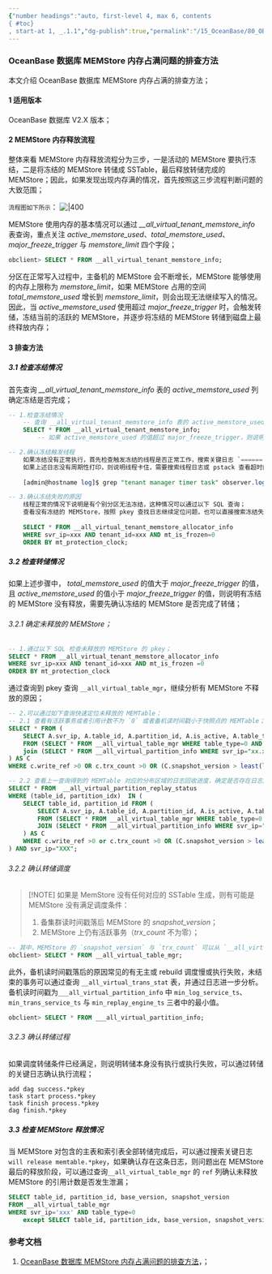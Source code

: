 ```yaml
---
{"number headings":"auto, first-level 4, max 6, contents
{ #toc}
, start-at 1, _.1.1","dg-publish":true,"permalink":"/15_OceanBase/80_OB 相关知识库/OceanBase 数据库知识/1.10 内存管理/OceanBase 数据库 MEMStore 内存占满问题的排查方法/","dgPassFrontmatter":true}
---
```



### OceanBase 数据库 MEMStore 内存占满问题的排查方法
本文介绍 OceanBase 数据库 MEMStore 内存占满的排查方法；

#### 1 适用版本
OceanBase 数据库 V2.X 版本；

#### 2 MEMStore 内存释放流程
整体来看 MEMStore 内存释放流程分为三步，一是活动的 MEMStore 要执行冻结，二是将冻结的 MEMStore 转储成 SSTable，最后释放转储完成的 MEMStore；因此，如果发现出现内存满的情况，首先按照这三步流程判断问题的大致范围；

`流程图如下所示`：
![|400](https://help-static-aliyun-doc.aliyuncs.com/assets/img/zh-CN/4428023261/p282158.png)

MEMStore 使用内存的基本情况可以通过 *\_\_all_virtual_tenant_memstore_info* 表查询，重点关注 *active_memstore_used*、*total_memstore_used*、*major_freeze_trigger* 与 *memstore_limit* 四个字段；

```SQL
obclient> SELECT * FROM __all_virtual_tenant_memstore_info;
```

分区在正常写入过程中，主备机的 MEMStore 会不断增长，MEMStore 能够使用的内存上限称为 *memstore_limit*，如果 MEMStore 占用的空间 *total_memstore_used* 增长到 *memstore_limit*，则会出现无法继续写入的情况。因此，当 *active_memstore_used* 使用超过 *major_freeze_trigger* 时，会触发转储，冻结当前的活跃的 MEMStore，并逐步将冻结的 MEMStore 转储到磁盘上最终释放内存；


#### 3 排查方法
##### 3.1 检查冻结情况
首先查询 *\_\_all_virtual_tenant_memstore_info* 表的 *active_memstore_used* 列确定冻结是否完成；

```sql
-- 1.检查冻结情况
	-- 查询 __all_virtual_tenant_memstore_info 表的 active_memstore_used 列确定冻结是否完成；
	SELECT * FROM __all_virtual_tenant_memstore_info;
		-- 如果 active_memstore_used 的值超过 major_freeze_trigger，则说明冻结没有正常执行，需要根据以下步骤进一步检查；

-- 2.确认冻结触发线程
	如果冻结没有正常执行，首先检查触发冻结的线程是否正常工作，搜索关键日志 `====== tenant manager timer task ======` 是否周期性打印；
	如果上述日志没有周期性打印，则说明线程卡住，需要搜索线程日志或 pstack 查看超时的原因；
	
	[admin@hostname log]$ grep "tenant manager timer task" observer.log

-- 3.确认冻结失败的原因
	线程正常的情况下说明是有个别分区无法冻结，这种情况可以通过以下 SQL 查询；
	查看没有冻结的 MEMStore，按照 pkey 查找日志继续定位问题，也可以直接搜索冻结失败的日志；
	
	SELECT * FROM __all_virtual_tenant_memstore_allocator_info 
	WHERE svr_ip=xxx AND tenant_id=xxx AND mt_is_frozen=0 
	ORDER BY mt_protection_clock;
```


##### 3.2 检查转储情况
如果上述步骤中， *total_memstore_used* 的值大于 *major_freeze_trigger* 的值，且 *active_memstore_used* 的值小于 *major_freeze_trigger* 的值，则说明有冻结的 MEMStore 没有释放，需要先确认冻结的 MEMStore 是否完成了转储；

###### 3.2.1 确定未释放的 MEMStore； 

```sql
-- 1.通过以下 SQL 检查未释放的 MEMStore 的 pkey；
SELECT * FROM __all_virtual_tenant_memstore_allocator_info 
WHERE svr_ip=xxx AND tenant_id=xxx AND mt_is_frozen =0
ORDER BY mt_protection_clock
```

通过查询到 pkey 查询 `__all_virtual_table_mgr`，继续分析有 MEMStore 不释放的原因；

```sql
-- 2.可以通过如下查询快速定位未释放的 MEMTable；
-- 2.1 查看有活跃事务或者引用计数不为 `0` 或者备机读时间戳小于快照点的 MEMTable；
SELECT * FROM (
	SELECT A.svr_ip, A.table_id, A.partition_id, A.is_active, A.table_type, A.ref, A.write_ref, A.trx_count,  A.base_version, A.multi_version_start, A.snapshot_version, B.min_log_service_ts, B.min_trans_service_ts, B.min_replay_engine_ts 
	FROM (SELECT * FROM __all_virtual_table_mgr WHERE table_type=0 AND is_active =0 ) AS A 
	join (SELECT * FROM __all_virtual_partition_info WHERE svr_ip="xx.xx.xxx.xxx") AS B ON a.table_id = b.table_id AND a.partition_id=b.partition_idx AND a.svr_ip =b.svr_ip
) AS C 
WHERE c.write_ref >0 OR c.trx_count >0 OR (C.snapshot_version > least(least(min_trans_service_ts, min_replay_engine_ts), min_log_service_ts));

-- 2.2 查看上一查询得到的 MEMTable 对应的分布区域的日志回收进度，确定是否存在日志回放不及时；
SELECT * FROM  __all_virtual_partition_replay_status 
WHERE (table_id, partition_idx)  IN (
	SELECT table_id, partition_id FROM (
		SELECT A.svr_ip, A.table_id, A.partition_id, A.is_active, A.table_type, A.ref, A.write_ref, A.trx_count,  A.base_version, A.multi_version_start, A.snapshot_version, B.min_log_service_ts, B.min_trans_service_ts, B.min_replay_engine_ts 
		FROM (SELECT * FROM __all_virtual_table_mgr WHERE table_type=0 AND is_active =0 ) AS A 
		JOIN (SELECT * FROM __all_virtual_partition_info WHERE svr_ip="xxx.xxx.xx.xx") AS B ON a.table_id = b.table_id AND a.partition_id=b.partition_idx AND a.svr_ip =b.svr_ip
	) AS C 
	WHERE c.write_ref >0 or c.trx_count >0 OR (C.snapshot_version > least(least(min_trans_service_ts, min_replay_engine_ts), min_log_service_ts))
) AND svr_ip="XXX";
```


###### 3.2.2 确认转储调度

> [!NOTE] 如果是 MemStore 没有任何对应的 SSTable 生成，则有可能是 MEMStore 没有满足调度条件：
> 1. 备集群读时间戳落后 MEMStore 的 *snapshot_version*；
> 2. MEMStore 上仍有活跃事务（*trx_count* 不为零）；    

```sql
-- 其中，MEMStore 的 `snapshot_version` 与 `trx_count` 可以从 `__all_virtual_table_mgr` 中获得；
obclient> SELECT * FROM __all_virtual_table_mgr;
```
        
此外，备机读时间戳落后的原因常见的有无主或 rebuild 调度慢或执行失败，未结束的事务可以通过查询 `__all_virtual_trans_stat` 表，并通过日志进一步分析。备机读时间戳为`___all_virtual_partition_info` 中 `min_log_service_ts`、`min_trans_service_ts` 与 `min_replay_engine_ts` 三者中的最小值。

```sql
obclient> SELECT * FROM ___all_virtual_partition_info;
```

###### 3.2.3 确认转储过程
如果调度转储条件已经满足，则说明转储本身没有执行或执行失败，可以通过转储的关键日志确认执行流程；

```unknow
add dag success.*pkey
task start process.*pkey
task finish process.*pkey
dag finish.*pkey
```


##### 3.3 检查 MEMStore 释放情况
当 MEMStore 对包含的主表和索引表全部转储完成后，可以通过搜索关键日志 `will release memtable.*pkey`，如果确认存在这条日志，则问题出在 MEMStore 最后的释放阶段，可以通过查询`__all_virtual_table_mgr` 的 `ref` 列确认未释放 MEMStore 的引用计数是否发生泄漏；

```sql
SELECT table_id, partition_id, base_version, snapshot_version 
FROM __all_virtual_table_mgr 
WHERE svr_ip='xxx' AND table_type=0 
	except SELECT table_id, partition_idx, base_version, snapshot_version FROM __all_virtual_memstore_info WHERE svr_ip='xxx';
```




### 参考文档
1. [OceanBase 数据库 MEMStore 内存占满问题的排查方法](https://www.oceanbase.com/knowledge-base/oceanbase-database-20000000120?back=kb)，；


